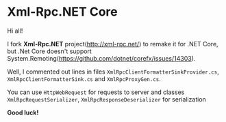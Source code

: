 # Xml-Rpc.NET Core

Hi all!

I fork **Xml-Rpc.NET** project(http://xml-rpc.net/) to remake it for .NET Core, 
but .Net Core doesn't support System.Remoting(https://github.com/dotnet/corefx/issues/14303).

Well, I commented out lines in files `XmlRpcClientFormatterSinkProvider.cs`, `XmlRpcClientFormatterSink.cs` and `XmlRpcProxyGen.cs`. 

You can use `HttpWebRequest` for requests to server and classes `XmlRpcRequestSerializer`,
`XmlRpcResponseDeserializer` for serialization

**Good luck!**
